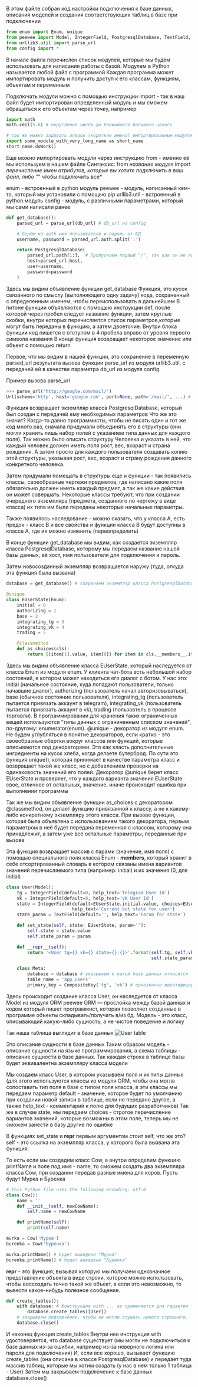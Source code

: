 В этом файле собран код настройки подключения к базе данных,
описания моделей и создания соответствующих таблиц в базе при подключении

```python
from enum import Enum, unique
from peewee import Model, IntegerField, PostgresqlDatabase, TextField, CompositeKey
from urllib3.util import parse_url
from config import * 
```

В начале файла перечислен список модулей, которые мы будем использовать для написания работы с базой.
Модулем в Python называется любой файл с программой
Каждая программа может импортировать модуль и получить доступ к его классам, функциям, объектам и переменным

Подключать модули можно с помощью инструкции import - так в наш файл будет импортирован определенный модуль
и мы сможем обращаться к его объектам через точку, например
```python
import math
math.ceil(5.6) # округление числа до ближайшего большего целого

# так же можно задавать алиасы (короткие имена) импортированным модулям, это обычно используется для упрощения записи
import some_module_with_very_long_name as short_name
short_name.doWork()
```

Еще можно импортировать модули через инструкцию from - именно её мы используем в нашем файле
Синтаксис: 
from *название модуля* import *перечисление имен атрибутов, которые вы хотите подключить в ваш файл, либо "*" чтобы подключить все*

enum - встроенный в python модуль
peewee - модуль, написанный кем-то, который мы установили с помощью pip
urllib3.util - встроенный в python модуль
config - модуль, с различными параметрами, который мы сами написали ранее


```python
def get_database():
    parsed_url = parse_url(db_url) # db_url из config

    # Берём из auth имя пользователя и пароль от БД
    username, password = parsed_url.auth.split(':')

    return PostgresqlDatabase(
        parsed_url.path[1:],  # Пропускаем первый "/", так как он не является названием БД
        host=parsed_url.host,
        user=username,
        password=password
    )
```

Здесь мы видим объявление функции get_database
Функция, это кусок связанного по смыслу (выполняющего одну задачу) кода, сохраненный с определенным именем, чтобы переиспользовать в дальнейшем
В питоне функции объявляются с помощью инструкции def, после которой через пробел следует название функции,
затем круглые скобки, внутри которых перечисляется список параметров,которые могут быть переданы в функцию, а затем двоеточие.
Внутри блока функции код пишется с отступом в 4 пробела вправо от уровня первого символа названия
В конце функция возвращает некоторое значение или объект с помощью return


Первое, что мы видим в нашей функции, это сохранение в переменную parsed_url результата вызова функции parse_url из модуля urllib3.util,
с передачей ей в качестве параметра db_url из модуля config

Пример вызова parse_url
```python
>>> parse_url('http://google.com/mail/')
Url(scheme='http', host='google.com', port=None, path='/mail/', ...) # (объект, возвращенный parsed_url)
```

Функция возвращает экземпляр класса PostgresqlDatabase, который был создан с передачей ему необходимых параметров
Что же это значит?
Когда-то давно программисты, чтобы не писать один и тот же код много раз, сначала придумали объединять его в структуры
(они могли хранить лишь набор полей с указанием типа данных для каждого поля).
Так можно было описать структуру Человека и указать в ней, что каждый человек должен иметь поля рост, вес, возраст и страна рождения.
А затем просто для каждого пользователя создавать копию этой структуры, указывая рост, вес, возраст и страну рождения данного конкретного человека.

Затем придумали помещать в структуры еще и функции - так появились классы, своеобразные чертежи предметов,
где написано какие поля обязательно должен иметь каждый предмет, а так же какие действия он может совершать.
Некоторые классы требуют, что при создании очередного экземпляра (предмета, созданного по чертежу в виде класса) их типа им были переданы некоторые начальные параметры.

Также появилось наследование - можно сказать, что у класса A, есть предок - класс B
и все свойства и функции класса B будут доступны в классе А, где их можно изменить (переопределить)

В конце функции get_database мы видим, как создается экземпляр класса PostgresqlDatabase,
которому мы передаем название нашей базы данных, её хост, имя пользователя для подключения и пароль.

Затем новосозданный экземпляр возвращается наружу (туда, откуда эта функция была вызвана)

```python
database = get_database() # сохраняем экземпляр класса PostgresqlDatabase в переменную, внутри него, при создании экземпляра, настроилось сетевое подключение к базе
```

```python
@unique
class EUserState(Enum):
    initial = 0
    authorizing = 1
    base = 2
    integrating_tg = 3
    integrating_vk = 4
    trading = 5

    @classmethod
    def as_choices(cls):
        return [(item[1].value, item[0]) for item in cls.__members__.items()]
```

Здесь мы видим объявление класса EUserState, который наследуется от класса Enum из модуля enum.
У клиента чат-бота есть небольшой набор состояний, в котором может находиться его диалог с ботом.
У нас это:
initial (начальное состояние, куда попадают пользователи, только начавшие диалог), 
authorizing (пользователь начал авторизовываться),
base (обычное состояние пользователя),
integrating_tg (пользователь пытается привязать аккаунт в telegram),
integrating_vk (пользователь пытается привязать аккаунт в vk),
trading (пользовтель в процессе торговли).
В программировании для хранения таких ограниченных вещей используются
"типы данных с ограниченным списком значений", по-другому: enumerator(enum).
@unique - декоратор из модуля enum. Не будем углубляться в понятие декораторов, если кратко - это своеобразные обертки вокруг классов или функций,
которые описываются под декораторами. Это как класть дополнительные ингредиенты на кусок хлеба, когда делаете бутерброд.
По сути это функция unique(), которая принимает в качестве параметра класс и возвращает такой же класс, но с добавлением проверки на одинаковость значений его полей.
Декоратор @unique берет класс EUserState и проверяет, что у каждого варианта значения EUserState свое, отличное от остальных, значение, иначе происходит ошибка при выполнении программы

Так же мы видим объявление функции as_choices с декоратором @classmethod,
он делает функцию привязанной к классу, а не к какому-либо конкретному экземпляру этого класса.
При вызове функции, которая была объявлена с использованием такого декоратора,
первым параметром в неё будет передана переменная с классом, которому она принадлежит, а затем уже все остальные параметры, переданные при вызове 

Эта функция возвращает массив с парами (значение, имя поля) с помощью специального поля класса Enum - __members__,
который хранит в себе отсортированный словарь в котором связаны имена вариантов значений перечисляемого типа (например: initial) и их значения (0, для initial)

``` python
class User(Model):
    tg = IntegerField(default=0, help_text='Telegram User Id')
    vk = IntegerField(default=0, help_text='VK User Id')
    state = IntegerField(default=EUserState.initial.value, choices=EUserState.as_choices(),
                         help_text='Current bot state for user')
    state_param = TextField(default='', help_text='Param for state')

    def set_state(self, state: EUserState, param=''):
        self.state = state.value
        self.state_param = param

    def __repr__(self):
        return '<User tg={} vk={} state={}:{}>'.format(self.tg, self.vk, EUserState(self.state).name,
                                                       self.state_param)

    class Meta:
        database = database # указываем к какой базе данных относится таблица
        table_name = 'app_users'
        primary_key = CompositeKey('tg', 'vk') # однозначно идентифицировать пользователя можно будет по связке его id в телеграме и id в вконтакте, т.е. не может существовать # двух пользователей, у которых и одинаковые id в телеграме и одинаковые id в вконтакте  
```

Здесь происходит создание класса User, он наследуется от класса Model из модуля ORM peewee
ORM — прослойка между базой данных и кодом который пишет программист, которая позволяет созданные в программе объекты складывать/получать в/из бд.
Модель - это класс, описывающий какую-либо сущность, а не чистое поведение и логику

Так наша таблица выглядит в базе данных
![User table](https://i.imgur.com/ZaaS0tu.png)

Это описание сущности в базе данных
Таким образом модель - описание сущности на языке программирования, а схема таблицы - описание сущности в базе данных.
Так каждая строка в таблице базы будет эквивалентна экземпляру класса модели

Мы создаем класс User, в котором указываем поля и их типы данных (для этого используются классы из модуля ORM,
чтобы она могла сопоставить тип поля в базе с типом поля класса,
в эти классы мы передаем параметр default - значение, которое будет по умолчанию при создании новой записи в таблице,
если не передано другое, а также help_text - комментарий к полю для будущих разработчиков)
Так же в случае state, мы передаем choices - строгое перечисление вариантов значений, которые возможны в этом поле,
теперь мы не сможем занести в базу другие по ошибке

В функциях set_state и __repr__ первым аргументом стоит self, что же это?
self - это ссылка на экземпляр класса, у которого была вызвана эта функция.

То есть если мы создадим класс Cow, а внутри определим функцию printName и поле под имя - name,
то сможем создать два экземпляра класса Cow, при создании передав разные имена для коров. Пусть будут Мурка и Буренка

``` python
# This Python file uses the following encoding: utf-8
class Cow():
    name = ''
    def __init__(self, newCowName):
        self.name = newCowName

    def printName(self):
        print(self.name)

murka = Cow('Мурка')
burenka = Cow('Буренка')

murka.printName() # будет выведено "Мурка"
burenka.printName() # будет выведено "Буренка"
```

__repr__ - это функция, вызывая которую мы получаем однозначное представление объекта в виде строки,
которое можно использовать, чтобы воссоздать точно такой же объект, а если это невозможно,
то вывести какое-нибудь полезное сообщение.

``` python
def create_tables():
    with database: # Конструкция with ... as применяется для гарантии того, что критические функции выполнятся в любом случае. Самый распространённый пример использования этой конструкции - открытие файлов. 
        database.create_tables([User])
    # закрываем подключение, чтобы не могли слушать ничего страшного.
    database.close()
```

И наконец функция create_tables
Внутри нее инструкция with удостоверяется, что database существует (мы могли не подключиться к базе данных из-за ошибки,
например из-за неверного логина или пароля для подключения)
И, если все хорошо, вызывает функцию create_tables (она описана в классе PostgresqlDatabase) и передает туда массив таблиц,
которые мы хотим создать (у нас в нем только 1 таблица - User)
Затем мы закрываем подключение к базе данных database.close()